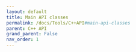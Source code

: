 ```yaml
---
layout: default
title: Main API classes
permalink: /docs/Tools/C++API#main-api-classes
parent: C++ API
grand_parent: False
nav_order: 1
---
```

